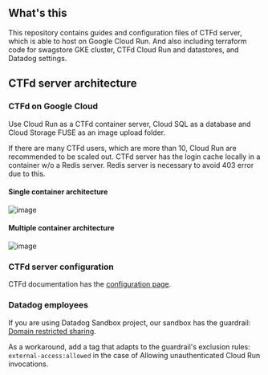 ## What's this
This repository contains guides and configuration files of CTFd server, which is able to host on Google Cloud Run.
And also including terraform code for swagstore GKE cluster, CTFd Cloud Run and datastores, and Datadog settings.

## CTFd server architecture
### CTFd on Google Cloud
Use Cloud Run as a CTFd container server, Cloud SQL as a database and Cloud Storage FUSE as an image upload folder.

If there are many CTFd users, which are more than 10, Cloud Run are recommended to be scaled out. 
CTFd server has the login cache locally in a container w/o a Redis server. Redis server is necessary to avoid 403 error due to this.

#### Single container architecture
![image](https://github.com/user-attachments/assets/f6ec4e1b-d65a-43dc-ab51-6437845d899b)

#### Multiple container architecture
![image](https://github.com/user-attachments/assets/6fafed9e-8aa7-4dcf-bd70-ef4ef77cd9f9)

### CTFd server configuration
CTFd documentation has the [configuration page](https://docs.ctfd.io/docs/deployment/configuration/).

### Datadog employees
If you are using Datadog Sandbox project, our sandbox has the guardrail: [Domain restricted sharing](https://cloud.google.com/resource-manager/docs/organization-policy/domain-restricted-sharing?hl=ja).

As a workaround, add a tag that adapts to the guardrail's exclusion rules: `external-access:allowed` in the case of Allowing unauthenticated Cloud Run invocations.
